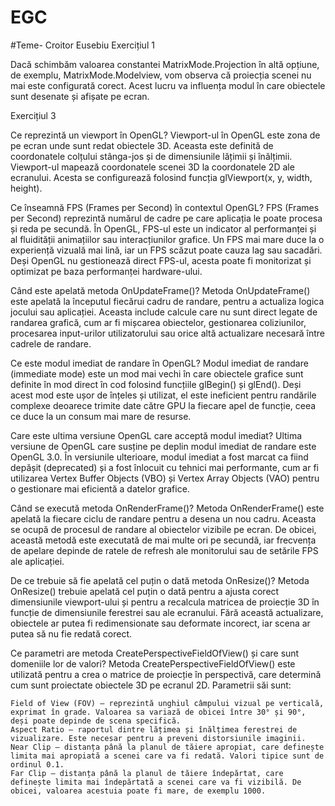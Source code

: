 # EGC
#Teme- Croitor Eusebiu
Exercițiul 1

Dacă schimbăm valoarea constantei MatrixMode.Projection în altă opțiune, de exemplu, MatrixMode.Modelview, vom observa că proiecția scenei nu mai este configurată corect. Acest lucru va influența modul în care obiectele sunt desenate și afișate pe ecran.


Exercițiul 3

Ce reprezintă un viewport în OpenGL?
Viewport-ul în OpenGL este zona de pe ecran unde sunt redat obiectele 3D. Aceasta este definită de coordonatele colțului stânga-jos și de dimensiunile lățimii și înălțimii. Viewport-ul mapează coordonatele scenei 3D la coordonatele 2D ale ecranului. Acesta se configurează folosind funcția glViewport(x, y, width, height).

Ce înseamnă FPS (Frames per Second) în contextul OpenGL?
FPS (Frames per Second) reprezintă numărul de cadre pe care aplicația le poate procesa și reda pe secundă. În OpenGL, FPS-ul este un indicator al performanței și al fluidității animațiilor sau interacțiunilor grafice. Un FPS mai mare duce la o experiență vizuală mai lină, iar un FPS scăzut poate cauza lag sau sacadări. Deși OpenGL nu gestionează direct FPS-ul, acesta poate fi monitorizat și optimizat pe baza performanței hardware-ului.

Când este apelată metoda OnUpdateFrame()?
Metoda OnUpdateFrame() este apelată la începutul fiecărui cadru de randare, pentru a actualiza logica jocului sau aplicației. Aceasta include calcule care nu sunt direct legate de randarea grafică, cum ar fi mișcarea obiectelor, gestionarea coliziunilor, procesarea input-urilor utilizatorului sau orice altă actualizare necesară între cadrele de randare.

Ce este modul imediat de randare în OpenGL?
Modul imediat de randare (immediate mode) este un mod mai vechi în care obiectele grafice sunt definite în mod direct în cod folosind funcțiile glBegin() și glEnd(). Deși acest mod este ușor de înțeles și utilizat, el este ineficient pentru randările complexe deoarece trimite date către GPU la fiecare apel de funcție, ceea ce duce la un consum mai mare de resurse.

Care este ultima versiune OpenGL care acceptă modul imediat?
Ultima versiune de OpenGL care susține pe deplin modul imediat de randare este OpenGL 3.0. În versiunile ulterioare, modul imediat a fost marcat ca fiind depășit (deprecated) și a fost înlocuit cu tehnici mai performante, cum ar fi utilizarea Vertex Buffer Objects (VBO) și Vertex Array Objects (VAO) pentru o gestionare mai eficientă a datelor grafice.

Când se execută metoda OnRenderFrame()?
Metoda OnRenderFrame() este apelată la fiecare ciclu de randare pentru a desena un nou cadru. Aceasta se ocupă de procesul de randare al obiectelor vizibile pe ecran. De obicei, această metodă este executată de mai multe ori pe secundă, iar frecvența de apelare depinde de ratele de refresh ale monitorului sau de setările FPS ale aplicației.

De ce trebuie să fie apelată cel puțin o dată metoda OnResize()?
Metoda OnResize() trebuie apelată cel puțin o dată pentru a ajusta corect dimensiunile viewport-ului și pentru a recalcula matricea de proiecție 3D în funcție de dimensiunile ferestrei sau ale ecranului. Fără această actualizare, obiectele ar putea fi redimensionate sau deformate incorect, iar scena ar putea să nu fie redată corect.

Ce parametri are metoda CreatePerspectiveFieldOfView() și care sunt domeniile lor de valori?
Metoda CreatePerspectiveFieldOfView() este utilizată pentru a crea o matrice de proiecție în perspectivă, care determină cum sunt proiectate obiectele 3D pe ecranul 2D. Parametrii săi sunt:

    Field of View (FOV) – reprezintă unghiul câmpului vizual pe verticală, exprimat în grade. Valoarea sa variază de obicei între 30° și 90°, deși poate depinde de scena specifică.
    Aspect Ratio – raportul dintre lățimea și înălțimea ferestrei de vizualizare. Este necesar pentru a preveni distorsiunile imaginii.
    Near Clip – distanța până la planul de tăiere apropiat, care definește limita mai apropiată a scenei care va fi redată. Valori tipice sunt de ordinul 0.1.
    Far Clip – distanța până la planul de tăiere îndepărtat, care definește limita mai îndepărtată a scenei care va fi vizibilă. De obicei, valoarea acestuia poate fi mare, de exemplu 1000.
